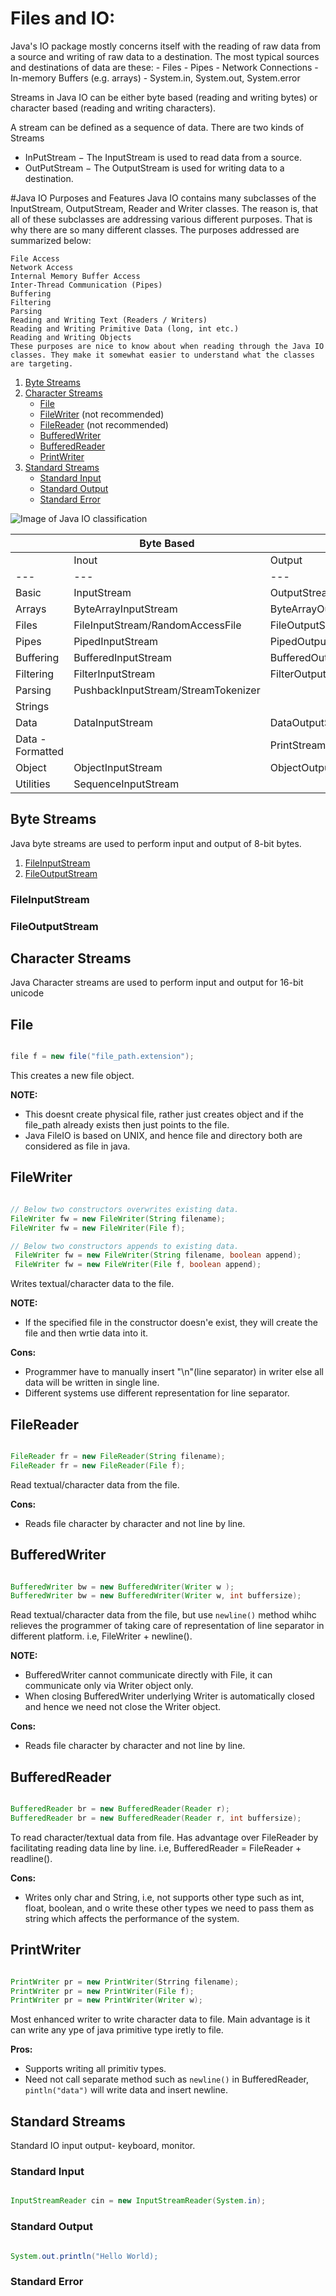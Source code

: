 # Files and IO:
  Java's IO package mostly concerns itself with the reading of raw data from a source and writing of raw data to a destination. The most typical sources and destinations of data are these:
    - Files
    - Pipes
    - Network Connections
    - In-memory Buffers (e.g. arrays)
    - System.in, System.out, System.error
    
 Streams in Java IO can be either byte based (reading and writing bytes) or character based (reading and writing characters).

  A stream can be defined as a sequence of data. There are two kinds of Streams
  - InPutStream − The InputStream is used to read data from a source.
  - OutPutStream − The OutputStream is used for writing data to a destination.
  
#Java IO Purposes and Features
    Java IO contains many subclasses of the InputStream, OutputStream, Reader and Writer classes. The reason is, that all of these subclasses are addressing various different purposes. That is why there are so many different classes. The purposes addressed are summarized below:

    File Access
    Network Access
    Internal Memory Buffer Access
    Inter-Thread Communication (Pipes)
    Buffering
    Filtering
    Parsing
    Reading and Writing Text (Readers / Writers)
    Reading and Writing Primitive Data (long, int etc.)
    Reading and Writing Objects
    These purposes are nice to know about when reading through the Java IO classes. They make it somewhat easier to understand what the classes are targeting.
  
  1. [Byte Streams](#byte-streams)
  2. [Character Streams](#character-streams)
      - [File](#file)
      - [FileWriter](#filewriter) (not recommended)
      - [FileReader](#filereader) (not recommended)
      - [BufferedWriter](#bufferedwriter)
      - [BufferedReader](#bufferedreader)
      - [PrintWriter](#printwriter)
  3. [Standard Streams](#standard-streams)
      - [Standard Input](#standard-input)
      - [Standard Output](#standard-output)
      - [Standard Error](#standard-error)
  
![Image of Java IO classification](https://www.tutorialspoint.com/java/images/file_io.jpg)  


| | Byte Based | Byte Based | Character Based | Character Based |
| --- | --- | --- | --- | --- |
| | Inout | Output | Input | Output |
| --- | --- | --- | --- | --- |
| Basic | InputStream | OutputStream | Reader/InputStreamReader | Writer/OutputStreamWriter |
| Arrays | ByteArrayInputStream | ByteArrayOutputStream | CharArrayReader | CharArrayWriter |
| Files | 	FileInputStream/RandomAccessFile | FileOutputStream/RandomAccessFile | FileReader | FileWriter |
| Pipes | PipedInputStream | PipedOutputStream | PipedReader | PipedWriter |
| Buffering | BufferedInputStream | BufferedOutputStream | BufferedReader | BufferedWriter |
| Filtering | FilterInputStream | FilterOutputStream | FilterReader | FilterWriter |
| Parsing | 	PushbackInputStream/StreamTokenizer |  | PushbackReader/LineNumberReader |  |
| Strings |  |  | StringReader | StringWriter |
| Data | DataInputStream | DataOutputStream |  |  |
| Data - Formatted |  | PrintStream |  | PrintWriter |
| Object | ObjectInputStream | ObjectOutputStream |  |  |
| Utilities | SequenceInputStream |  |  |  |








  
## Byte Streams
  Java byte streams are used to perform input and output of 8-bit bytes. 
  
  1. [FileInputStream](fileinputstream)
  2. [FileOutputStream](fileoutputstream)
  
  ### FileInputStream
  ### FileOutputStream

## Character Streams
  Java Character streams are used to perform input and output for 16-bit unicode
  
  ## File
  ```java

  file f = new file("file_path.extension");

 ```

  This creates a new file object.

  **NOTE:**
  - This doesnt create physical file, rather just creates object and if the file_path already exists then just points to 
    the file.
  - Java FileIO is based on UNIX, and hence file and directory both are considered as file in java.

## FileWriter
  ```java

  // Below two constructors overwrites existing data.
  FileWriter fw = new FileWriter(String filename);
  FileWriter fw = new FileWriter(File f);

  // Below two constructors appends to existing data.
   FileWriter fw = new FileWriter(String filename, boolean append);
   FileWriter fw = new FileWriter(File f, boolean append);

  ```

  Writes textual/character data to the file.

  **NOTE:**
  - If the specified file in the constructor doesn'e exist, they will create the file and then wrtie data into it.

  **Cons:**
  - Programmer have to manually insert "\n"(line separator) in writer else all data will be written in single line.
  - Different systems use different representation for line separator.

## FileReader
  ```java

  FileReader fr = new FileReader(String filename);
  FileReader fr = new FileReader(File f);

  ```

  Read textual/character data from the file. 

  **Cons:**
  - Reads file character by character and not line by line. 

## BufferedWriter
  ```java

  BufferedWriter bw = new BufferedWriter(Writer w );
  BufferedWriter bw = new BufferedWriter(Writer w, int buffersize);

  ```

  Read textual/character data from the file, but use `newline()` method whihc relieves the programmer of taking care of representation of line separator in different platform.
  i.e, FileWriter + newline().

  **NOTE:**
  - BufferedWriter cannot communicate directly with File, it can communicate only via Writer object only.
  - When closing BufferedWriter underlying Writer is automatically closed and hence we need not close the Writer object.

  **Cons:**
  - Reads file character by character and not line by line. 

## BufferedReader
  ```java

  BufferedReader br = new BufferedReader(Reader r);
  BufferedReader br = new BufferedReader(Reader r, int buffersize);

  ```

  To read character/textual data from file. Has advantage over FileReader by facilitating reading data line by line.
  i.e, BufferedReader = FileReader + readline().

  **Cons:**
  - Writes only char and String, i.e, not supports other type such as int, float, boolean, and o write these other types we need to pass them as string which affects the performance of the system.


## PrintWriter
  ```java

  PrintWriter pr = new PrintWriter(Strring filename);
  PrintWriter pr = new PrintWriter(File f);
  PrintWriter pr = new PrintWriter(Writer w);

  ```

  Most enhanced writer to write character data to file. Main advantage is it can write any ype of java primitive type iretly to file.

  **Pros:**
  - Supports writing all primitiv types.
  - Need not call separate method such as `newline()` in BufferedReader, `pintln("data")` will write data and insert newline.


## Standard Streams
  Standard IO input output- keyboard, monitor.
  ### Standard Input
  ```java
  
  InputStreamReader cin = new InputStreamReader(System.in);
  
  ```
  
  ### Standard Output
  ```java
  
  System.out.println("Hello World);
  
  ```
  ### Standard Error

